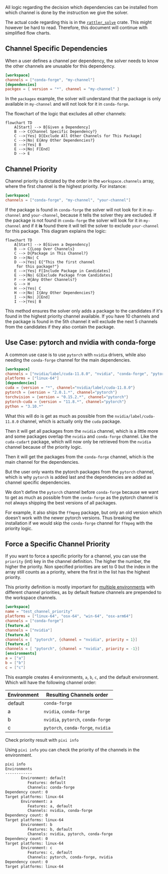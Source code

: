 All logic regarding the decision which dependencies can be installed from which channel is done by the instruction we give the solver.

The actual code regarding this is in the [`rattler_solve`](https://github.com/conda/rattler/blob/02e68c9539c6009cc1370fbf46dc69ca5361d12d/crates/rattler_solve/src/resolvo/mod.rs) crate. This might however be hard to read. Therefore, this document will continue with simplified flow charts.

## Channel Specific Dependencies

When a user defines a channel per dependency, the solver needs to know the other channels are unusable for this dependency.

```toml
[workspace]
channels = ["conda-forge", "my-channel"]
[dependencies]
packgex = { version = "*", channel = "my-channel" }

```

In the `packagex` example, the solver will understand that the package is only available in `my-channel` and will not look for it in `conda-forge`.

The flowchart of the logic that excludes all other channels:

```
flowchart TD
    A[Start] --> B[Given a Dependency]
    B --> C{Channel Specific Dependency?}
    C -->|Yes| D[Exclude All Other Channels for This Package]
    C -->|No| E{Any Other Dependencies?}
    E -->|Yes| B
    E -->|No| F[End]
    D --> E
```

## Channel Priority

Channel priority is dictated by the order in the `workspace.channels` array, where the first channel is the highest priority. For instance:

```toml
[workspace]
channels = ["conda-forge", "my-channel", "your-channel"]

```

If the package is found in `conda-forge` the solver will not look for it in `my-channel` and `your-channel`, because it tells the solver they are excluded. If the package is not found in `conda-forge` the solver will look for it in `my-channel` and if it **is** found there it will tell the solver to exclude `your-channel` for this package. This diagram explains the logic:

```
flowchart TD
    A[Start] --> B[Given a Dependency]
    B --> C{Loop Over Channels}
    C --> D{Package in This Channel?}
    D -->|No| C
    D -->|Yes| E{"This the first channel
     for this package?"}
    E -->|Yes| F[Include Package in Candidates]
    E -->|No| G[Exclude Package from Candidates]
    F --> H{Any Other Channels?}
    G --> H
    H -->|Yes| C
    H -->|No| I{Any Other Dependencies?}
    I -->|No| J[End]
    I -->|Yes| B
```

This method ensures the solver only adds a package to the candidates if it's found in the highest priority channel available. If you have 10 channels and the package is found in the 5th channel it will exclude the next 5 channels from the candidates if they also contain the package.

## Use Case: pytorch and nvidia with conda-forge

A common use case is to use `pytorch` with `nvidia` drivers, while also needing the `conda-forge` channel for the main dependencies.

```toml
[workspace]
channels = ["nvidia/label/cuda-11.8.0", "nvidia", "conda-forge", "pytorch"]
platforms = ["linux-64"]
[dependencies]
cuda = {version = "*", channel="nvidia/label/cuda-11.8.0"}
pytorch = {version = "2.0.1.*", channel="pytorch"}
torchvision = {version = "0.15.2.*", channel="pytorch"}
pytorch-cuda = {version = "11.8.*", channel="pytorch"}
python = "3.10.*"

```

What this will do is get as much as possible from the `nvidia/label/cuda-11.8.0` channel, which is actually only the `cuda` package.

Then it will get all packages from the `nvidia` channel, which is a little more and some packages overlap the `nvidia` and `conda-forge` channel. Like the `cuda-cudart` package, which will now only be retrieved from the `nvidia` channel because of the priority logic.

Then it will get the packages from the `conda-forge` channel, which is the main channel for the dependencies.

But the user only wants the pytorch packages from the `pytorch` channel, which is why `pytorch` is added last and the dependencies are added as channel specific dependencies.

We don't define the `pytorch` channel before `conda-forge` because we want to get as much as possible from the `conda-forge` as the pytorch channel is not always shipping the best versions of all packages.

For example, it also ships the `ffmpeg` package, but only an old version which doesn't work with the newer pytorch versions. Thus breaking the installation if we would skip the `conda-forge` channel for `ffmpeg` with the priority logic.

## Force a Specific Channel Priority

If you want to force a specific priority for a channel, you can use the `priority` (int) key in the channel definition. The higher the number, the higher the priority. Non specified priorities are set to 0 but the index in the array still counts as a priority, where the first in the list has the highest priority.

This priority definition is mostly important for [multiple environments](../../workspace/multi_environment/) with different channel priorities, as by default feature channels are prepended to the workspace channels.

```toml
[workspace]
name = "test_channel_priority"
platforms = ["linux-64", "osx-64", "win-64", "osx-arm64"]
channels = ["conda-forge"]
[feature.a]
channels = ["nvidia"]
[feature.b]
channels = [ "pytorch", {channel = "nvidia", priority = 1}]
[feature.c]
channels = [ "pytorch", {channel = "nvidia", priority = -1}]
[environments]
a = ["a"]
b = ["b"]
c = ["c"]

```

This example creates 4 environments, `a`, `b`, `c`, and the default environment. Which will have the following channel order:

| Environment | Resulting Channels order           |
| ----------- | ---------------------------------- |
| default     | `conda-forge`                      |
| a           | `nvidia`, `conda-forge`            |
| b           | `nvidia`, `pytorch`, `conda-forge` |
| c           | `pytorch`, `conda-forge`, `nvidia` |

Check priority result with `pixi info`

Using `pixi info` you can check the priority of the channels in the environment.

```bash
pixi info
Environments
------------
       Environment: default
          Features: default
          Channels: conda-forge
Dependency count: 0
Target platforms: linux-64
       Environment: a
          Features: a, default
          Channels: nvidia, conda-forge
Dependency count: 0
Target platforms: linux-64
       Environment: b
          Features: b, default
          Channels: nvidia, pytorch, conda-forge
Dependency count: 0
Target platforms: linux-64
       Environment: c
          Features: c, default
          Channels: pytorch, conda-forge, nvidia
Dependency count: 0
Target platforms: linux-64

```
